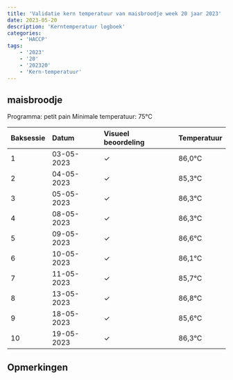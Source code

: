 ```yaml
---
title: 'Validatie kern temperatuur van maisbroodje week 20 jaar 2023'
date: 2023-05-20
description: 'Kerntemperatuur logboek'
categories:
    - 'HACCP'
tags:
    - '2023'
    - '20'
    - '202320'
    - 'Kern-temperatuur'
---
```


## maisbroodje

Programma: petit pain
Minimale temperatuur: 75°C

| Baksessie | Datum | Visueel beoordeling | Temperatuur |
|:---|:---|:---|:---|
| 1 | 03-05-2023 | &check; | 86,0°C |
| 2 | 04-05-2023 | &check; | 85,3°C |
| 3 | 05-05-2023 | &check; | 86,3°C |
| 4 | 08-05-2023 | &check; | 86,3°C |
| 5 | 09-05-2023 | &check; | 86,6°C |
| 6 | 10-05-2023 | &check; | 86,1°C |
| 7 | 11-05-2023 | &check; | 85,7°C |
| 8 | 13-05-2023 | &check; | 86,8°C |
| 9 | 18-05-2023 | &check; | 85,6°C |
| 10 | 19-05-2023 | &check; | 86,3°C |

## Opmerkingen


